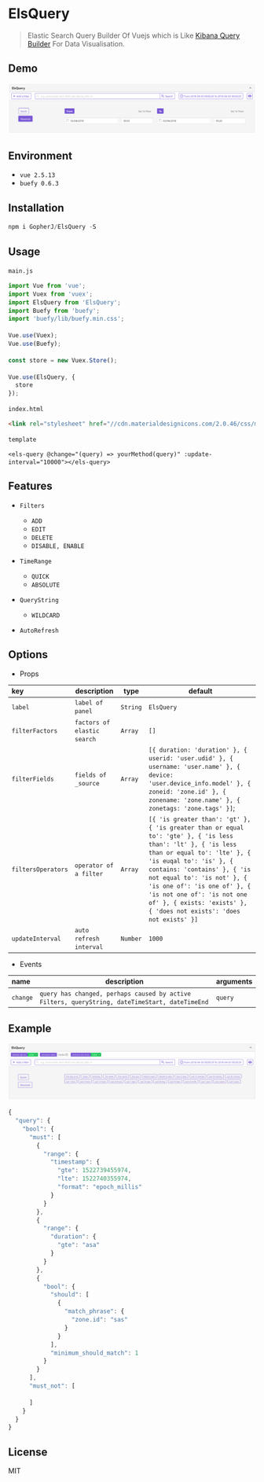 # ElsQuery

> Elastic Search Query Builder Of Vuejs which is Like [Kibana Query Builder](https://demo.elastic.co/app/kibana#/dashboard/b7be4700-6837-11e7-bd1c-eb5e5ad48f8b) For
Data Visualisation.


## Demo

![](./images/ElsQuery.PNG)


## Environment

- `vue 2.5.13`
- `buefy 0.6.3`


## Installation

```javascript
npm i GopherJ/ElsQuery -S
```


## Usage

`main.js`
```javascript
import Vue from 'vue';
import Vuex from 'vuex';
import ElsQuery from 'ElsQuery';
import Buefy from 'buefy';
import 'buefy/lib/buefy.min.css';

Vue.use(Vuex);
Vue.use(Buefy);

const store = new Vuex.Store();

Vue.use(ElsQuery, {
  store
});
```

`index.html`
```html
<link rel="stylesheet" href="//cdn.materialdesignicons.com/2.0.46/css/materialdesignicons.min.css">
```

`template`
```vue
<els-query @change="(query) => yourMethod(query)" :update-interval="10000"></els-query>
```


## Features

- `Filters`
  - `ADD`
  - `EDIT`
  - `DELETE`
  - `DISABLE, ENABLE`

- `TimeRange`
  - `QUICK`
  - `ABSOLUTE`

- `QueryString`
  - `WILDCARD`

- `AutoRefresh`

## Options

- Props

|key|description|type|default|
|:---|---|---|---|
|`label`|`label of panel`|`String`|`ElsQuery`|
|`filterFactors`|`factors of elastic search`|`Array`|`[]`|
|`filterFields`|`fields of _source`|`Array`|`[{ duration: 'duration' }, { userid: 'user.udid' }, { username: 'user.name' }, { device: 'user.device_info.model' }, { zoneid: 'zone.id' }, { zonename: 'zone.name' }, { zonetags: 'zone.tags' }]`;|
|`filtersOperators`|`operator of a filter`|`Array`|`[{ 'is greater than': 'gt' }, { 'is greater than or equal to': 'gte' }, { 'is less than': 'lt' }, { 'is less than or equal to': 'lte' }, { 'is euqal to': 'is' }, { contains: 'contains' }, { 'is not equal to': 'is not' }, { 'is one of': 'is one of' }, { 'is not one of': 'is not one of' }, { exists: 'exists' }, { 'does not exists': 'does not exists' }]`|
|`updateInterval`|`auto refresh interval`|`Number`|`1000`|

- Events

|name|description|arguments|
|:---|---|---|
|`change`|`query has changed, perhaps caused by active Filters, queryString, dateTimeStart, dateTimeEnd`|`query`|


## Example

![](./images/ElsQuery2.PNG)

```javascript
{
  "query": {
    "bool": {
      "must": [
        {
          "range": {
            "timestamp": {
              "gte": 1522739455974,
              "lte": 1522740355974,
              "format": "epoch_millis"
            }
          }
        },
        {
          "range": {
            "duration": {
              "gte": "asa"
            }
          }
        },
        {
          "bool": {
            "should": [
              {
                "match_phrase": {
                  "zone.id": "sas"
                }
              }
            ],
            "minimum_should_match": 1
          }
        }
      ],
      "must_not": [

      ]
    }
  }
}
```


## License
MIT


